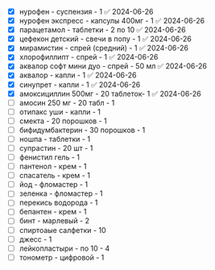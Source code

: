- [x] нурофен - суспензия - 1 ✅ 2024-06-26
- [x] нурофен экспресс - капсулы 400мг - 1 ✅ 2024-06-26
- [x] парацетамол - таблетки - 2 по 10 ✅ 2024-06-26
- [x] цефекон детский - свечи в попу - 1 ✅ 2024-06-26
- [x] мирамистин - спрей (средний) - 1 ✅ 2024-06-26
- [x] хлорофиллипт - спрей - 1 ✅ 2024-06-26
- [x] аквалор софт мини дуо - спрей - 50 мл ✅ 2024-06-26
- [x] аквалор - капли - 1 ✅ 2024-06-26
- [x] синупрет - капли - 1 ✅ 2024-06-26
- [x] амоксициллин 500мг - 20 таблеток- 1 ✅ 2024-06-26
- [ ] амосин 250 мг - 20 табл - 1
- [ ] отипакс уши - капли - 1
- [ ] смекта - 20 порошков - 1
- [ ] бифидумбактерин - 30 порошков - 1
- [ ] ношпа - таблетки - 1
- [ ] супрастин - 20 шт - 1
- [ ] фенистил гель - 1
- [ ] пантенол - крем - 1
- [ ] спасатель - крем - 1
- [ ] йод - фломастер - 1
- [ ] зеленка - фломастер - 1
- [ ] перекись водорода - 1
- [ ] бепантен - крем - 1
- [ ] бинт - марлевый - 2
- [ ] спиртоаые салфетки - 10
- [ ] джесс - 1
- [ ] лейкопластыри - по 10 - 4
- [ ] тонометр - цифровой - 1

